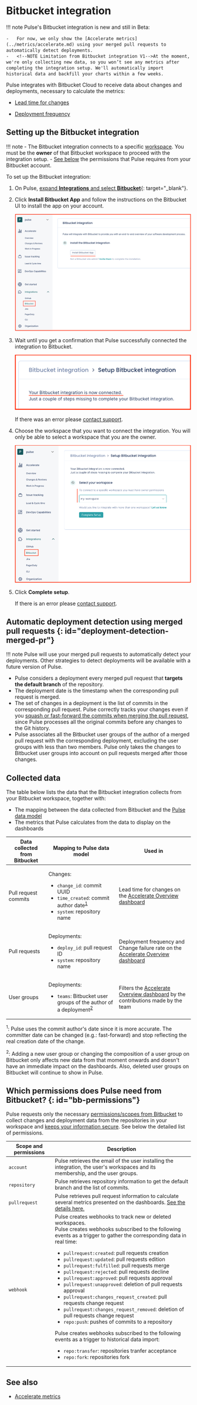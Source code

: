 # Bitbucket integration

!!! note
    <!--NOTE Limitation from Bitbucket integration V1-V2-->Pulse's Bitbucket integration is new and still in Beta:

    -   For now, we only show the [Accelerate metrics](../metrics/accelerate.md) using your merged pull requests to automatically detect deployments.
    -   <!--NOTE Limitation from Bitbucket integration V1-->At the moment, we're only collecting new data, so you won’t see any metrics after completing the integration setup. We'll automatically import historical data and backfill your charts within a few weeks.

<!--NOTE Limitation from Bitbucket integration V1-V2-->Pulse integrates with Bitbucket Cloud to receive data about changes and deployments, necessary to calculate the metrics:

-   [Lead time for changes](../metrics/accelerate.md#lead-time-for-changes)

-   [Deployment frequency](../metrics/accelerate.md#deployment-frequency)

## Setting up the Bitbucket integration

!!! note
    -   The Bitbucket integration connects to a specific [workspace](https://support.atlassian.com/bitbucket-cloud/docs/what-is-a-workspace/). You must be the **owner** of that Bitbucket workspace to proceed with the integration setup.
    -   [See below](#bb-permissions) the permissions that Pulse requires from your Bitbucket account.  

To set up the Bitbucket integration:

1.  On Pulse, [expand **Integrations** and select **Bitbucket**](https://app.pulse.codacy.com/integrations/bitbucket){: target="_blank"}.

1.  Click **Install Bitbucket App** and follow the instructions on the Bitbucket UI to install the app on your account.

    ![Installing the Pulse Bitbucket App](images/bb-installing.png)

1.  Wait until you get a confirmation that Pulse successfully connected the integration to Bitbucket.

    ![Pulse Bitbucket integration set up successfully](images/bb-ok.png)

    If there was an error please [contact support](mailto:pulsesupport@codacy.com).

1.  Choose the workspace that you want to connect the integration. You will only be able to select a workspace that you are the owner.

    ![Choosing the Bitbucket workspace](images/bb-workspace.png)

1.  Click **Complete setup**.

    If there is an error please [contact support](mailto:pulsesupport@codacy.com).

## Automatic deployment detection using merged pull requests {: id="deployment-detection-merged-pr"}

!!! note
    <!--NOTE Limitation from Bitbucket integration V1-V2-->Pulse will use your merged pull requests to automatically detect your deployments. Other strategies to detect deployments will be available with a future version of Pulse.

-   Pulse considers a deployment every merged pull request that **targets the default branch** of the repository.
-   The deployment date is the timestamp when the corresponding pull request is merged.
-   The set of changes in a deployment is the list of commits in the corresponding pull request. Pulse correctly tracks your changes even if you [squash or fast-forward the commits when merging the pull request](https://support.atlassian.com/bitbucket-cloud/docs/merge-a-pull-request/#Merge-strategies), since Pulse processes all the original commits before any changes to the Git history.
-   Pulse associates all the Bitbucket user groups of the author of a merged pull request with the corresponding deployment, excluding the user groups with less than two members. Pulse only takes the changes to Bitbucket user groups into account on pull requests merged after those changes.

## Collected data

The table below lists the data that the Bitbucket integration collects from your Bitbucket workspace, together with:

-   The mapping between the data collected from Bitbucket and the [Pulse data model](https://ingestion.pulse.codacy.com/v1/api-docs#tocs_event)
-   The metrics that Pulse calculates from the data to display on the dashboards

<table>
<thead>
<tr>
<th><strong>Data collected from Bitbucket</strong></th>
<th><strong>Mapping to Pulse data model</strong></th>
<th><strong>Used in</strong></th>
</tr>
</thead>
<tbody>
<tr>
    <td>Pull request commits</td>
    <td>
        <p>Changes:</p>
        <ul>
            <li><code>change_id</code>: commit UUID</li>
            <li><code>time_created</code>: commit author date<sup><a href="#commit-author-date">1</a></sup></li>
            <li><code>system</code>: repository name</li>
        </ul>
    </td>
    <td>Lead time for changes on the <a href="../../metrics/accelerate/">Accelerate Overview dashboard</a></td>
</tr>
<tr>
    <td>Pull requests</td>
    <td>
        <p>Deployments:</p>
        <ul>
            <li><code>deploy_id</code>: pull request ID</li>
            <li><code>system</code>: repository name</li>
        </ul>
    </td>
    <td>Deployment frequency and Change failure rate on the <a href="../../metrics/accelerate/">Accelerate Overview dashboard</a></td>
</tr>
<tr>
    <td>User groups</td>
    <td>
        <p>Deployments:</p>
        <ul>
            <li><code>teams</code>: Bitbucket user groups of the author of a deployment<sup><a href="#deployment-teams">2</a></sup></li>
        </ul>
    </td>
    <td>Filters the <a href="../../metrics/accelerate/">Accelerate Overview dashboard</a> by the contributions made by the team</td>
</tr>
</table>

<sup><span id="commit-author-date">1</span></sup>: Pulse uses the commit author's date since it is more accurate. The committer date can be changed (e.g.: fast-forward) and stop reflecting the real creation date of the change.

<sup><span id="deployment-teams">2</span></sup>: Adding a new user group or changing the composition of a user group on Bitbucket only affects new data from that moment onwards and doesn't have an immediate impact on the dashboards. Also, deleted user groups on Bitbucket will continue to show in Pulse.

## Which permissions does Pulse need from Bitbucket? {: id="bb-permissions"}

Pulse requests only the necessary [permissions/scopes from Bitbucket](https://developer.atlassian.com/cloud/bitbucket/bitbucket-cloud-rest-api-scopes/) to collect changes and deployment data from the repositories in your workspace and [keeps your information secure](https://security.codacy.com/). See below the detailed list of permissions.

<table>
  <colgroup>
    <col width="25%"/>
    <col width="75%"/>
  </colgroup>
  <thead>
    <tr>
      <th>Scope and permissions</th>
      <th>Description</th>
    </tr>
  </thead>
  <tbody>
    <tr>
      <td><code>account</code></td>
      <td>Pulse retrieves the email of the user installing the integration, the user's workspaces and its membership, and the user groups.</td>
    </tr>
    <tr>
      <td><code>repository</code></td>
      <td>Pulse retrieves repository information to get the default branch and the list of commits.</td>
    </tr>
    <tr>
      <td><code>pullrequest</code></td>
      <td>Pulse retrieves pull request information to calculate several metrics presented on the dashboards. <a href="#collected-data">See the details here.</a></td>
    </tr>
    <tr>
      <td><code>webhook</code></td>
      <td>Pulse creates webhooks to track new or deleted workspaces.
      <br/>Pulse creates webhooks subscribed to the following events as a trigger to gather the corresponding data in real time:
      <ul>
        <li><code>pullrequest:created</code>: pull requests creation</li>
        <li><code>pullrequest:updated</code>: pull requests edition</li>
        <li><code>pullrequest:fulfilled</code>: pull requests merge</li>
        <li><code>pullrequest:rejected</code>: pull requests decline</li>
        <li><code>pullrequest:approved</code>: pull requests approval</li>
        <li><code>pullrequest:unapproved</code>: deletion of pull requests approval</li>
        <li><code>pullrequest:changes_request_created</code>: pull requests change request</li>
        <li><code>pullrequest:changes_request_removed</code>: deletion of pull requests change request</li>
        <li><code>repo:push</code>: pushes of commits to a repository</li>
      </ul>
      Pulse creates webhooks subscribed to the following events as a trigger to historical data import:
      <ul>
        <li><code>repo:transfer</code>: repositories tranfer acceptance</li>
        <li><code>repo:fork</code>: repositories fork</li>
      </ul>
      </td>
    </tr>
  </tbody>
</table>

## See also

-   [Accelerate metrics](../metrics/accelerate.md)

